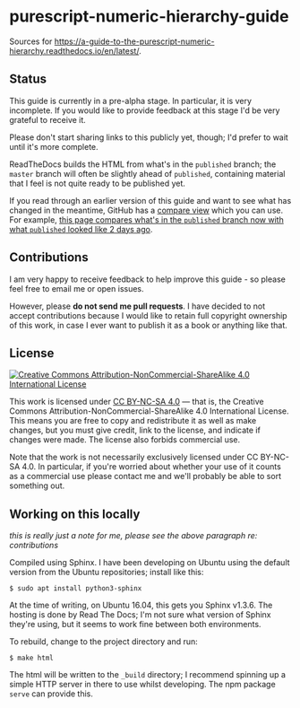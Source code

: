 # purescript-numeric-hierarchy-guide

Sources for <https://a-guide-to-the-purescript-numeric-hierarchy.readthedocs.io/en/latest/>.

## Status

This guide is currently in a pre-alpha stage. In particular, it is very
incomplete. If you would like to provide feedback at this stage I'd be very
grateful to receive it.

Please don't start sharing links to this publicly yet, though; I'd prefer to
wait until it's more complete.

ReadTheDocs builds the HTML from what's in the `published` branch; the `master`
branch will often be slightly ahead of `published`, containing material that
I feel is not quite ready to be published yet.

If you read through an earlier version of this guide and want to see what has
changed in the meantime, GitHub has a [compare
view](https://help.github.com/articles/comparing-commits-across-time/) which
you can use. For example, [this page compares what's in the `published` branch now with what
`published` looked like 2 days ago](https://github.com/hdgarrood/purescript-numeric-hierarchy-guide/compare/published@%7B2day%7D...published).

## Contributions

I am very happy to receive feedback to help improve this guide - so please feel
free to email me or open issues.

However, please **do not send me pull requests**. I have decided to not accept
contributions because I would like to retain full copyright ownership of this
work, in case I ever want to publish it as a book or anything like that.

## License

[![Creative Commons Attribution-NonCommercial-ShareAlike 4.0 International License](https://i.creativecommons.org/l/by-nc-sa/4.0/88x31.png)](https://creativecommons.org/licenses/by-nc-sa/4.0/)

This work is licensed under [CC BY-NC-SA 4.0][] — that is, the Creative Commons
Attribution-NonCommercial-ShareAlike 4.0 International License. This means you
are free to copy and redistribute it as well as make changes, but you must give
credit, link to the license, and indicate if changes were made. The license
also forbids commercial use.

Note that the work is not necessarily exclusively licensed under CC BY-NC-SA
4.0. In particular, if you're worried about whether your use of it counts as a
commercial use please contact me and we'll probably be able to sort something
out.

[CC BY-NC-SA 4.0]: https://creativecommons.org/licenses/by-nc-sa/4.0/

## Working on this locally

*this is really just a note for me, please see the above paragraph re:
contributions*

Compiled using Sphinx. I have been developing on Ubuntu using the default
version from the Ubuntu repositories; install like this:

```
$ sudo apt install python3-sphinx
```

At the time of writing, on Ubuntu 16.04, this gets you Sphinx v1.3.6. The
hosting is done by Read The Docs; I'm not sure what version of Sphinx they're
using, but it seems to work fine between both environments.

To rebuild, change to the project directory and run:

```
$ make html
```

The html will be written to the `_build` directory; I recommend spinning up a
simple HTTP server in there to use whilst developing. The npm package `serve`
can provide this.
